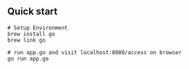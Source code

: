 ## Quick start
```
# Setup Environment
brew install go
brew link go
```
```
# run app.go and visit localhost:8080/access on browser
go run app.go
```
